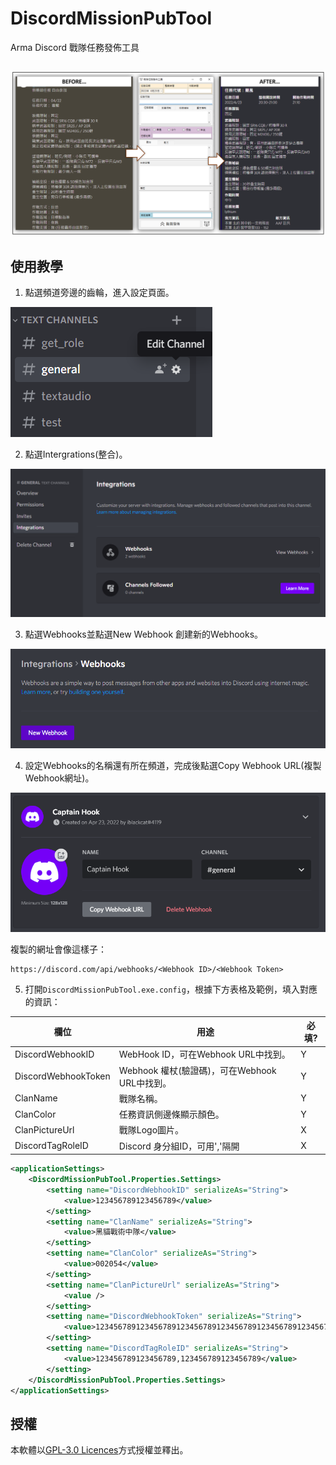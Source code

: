 ﻿# DiscordMissionPubTool
Arma Discord 戰隊任務發佈工具<br>

![](img/00.png)
---
## 使用教學
1. 點選頻道旁邊的齒輪，進入設定頁面。

![](img/01.png)

2. 點選Intergrations(整合)。

![](img/02.png)

3. 點選Webhooks並點選New Webhook 創建新的Webhooks。

![](img/03.png)

4. 設定Webhooks的名稱還有所在頻道，完成後點選Copy Webhook URL(複製Webhook網址)。

![](img/04.png)

複製的網址會像這樣子：<br>
```
https://discord.com/api/webhooks/<Webhook ID>/<Webhook Token>
```
5. 打開`DiscordMissionPubTool.exe.config`，根據下方表格及範例，填入對應的資訊：

| 欄位 | 用途 | 必填? |
|-----|------|------|
|DiscordWebhookID|WebHook ID，可在Webhook URL中找到。|Y|
|DiscordWebhookToken|Webhook 權杖(驗證碼)，可在Webhook URL中找到。|Y|
|ClanName|戰隊名稱。|Y|
|ClanColor|任務資訊側邊條顯示顏色。|Y|
|ClanPictureUrl|戰隊Logo圖片。|X|
|DiscordTagRoleID|Discord 身分組ID，可用','隔開|X|
```xml
<applicationSettings>
    <DiscordMissionPubTool.Properties.Settings>
        <setting name="DiscordWebhookID" serializeAs="String">
            <value>123456789123456789</value>
        </setting>
        <setting name="ClanName" serializeAs="String">
            <value>黑貓戰術中隊</value>
        </setting>
        <setting name="ClanColor" serializeAs="String">
            <value>002054</value>
        </setting>
        <setting name="ClanPictureUrl" serializeAs="String">
            <value />
        </setting>
        <setting name="DiscordWebhookToken" serializeAs="String">
            <value>123456789123456789123456789123456789123456789123456789123456789123456789</value>
        </setting>
        <setting name="DiscordTagRoleID" serializeAs="String">
            <value>123456789123456789,123456789123456789</value>
        </setting>
    </DiscordMissionPubTool.Properties.Settings>
</applicationSettings>
```
## 授權
本軟體以[GPL-3.0 Licences](https://www.gnu.org/licenses/gpl-3.0.en.html)方式授權並釋出。
